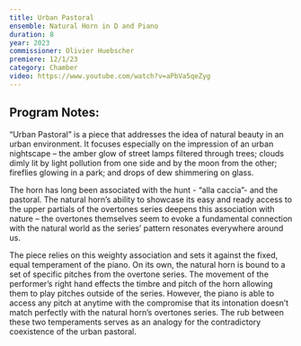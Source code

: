 ```yaml
---
title: Urban Pastoral
ensemble: Natural Horn in D and Piano
duration: 8
year: 2023
commissioner: Olivier Huebscher
premiere: 12/1/23
category: Chamber
video: https://www.youtube.com/watch?v=aPbVa5qeZyg
---
```


## Program Notes:

“Urban Pastoral” is a piece that addresses the idea of natural beauty in an urban environment. It focuses especially on the impression of an urban nightscape – the amber glow of street lamps filtered through trees; clouds dimly lit by light pollution from one side and by the moon from the other; fireflies glowing in a park; and drops of dew shimmering on glass.

The horn has long been associated with the hunt - “alla caccia”- and the pastoral. The natural horn’s ability to showcase its easy and ready access to the upper partials of the overtones series deepens this association with nature – the overtones themselves seem to evoke a fundamental connection with the natural world as the series’ pattern resonates everywhere around us.

The piece relies on this weighty association and sets it against the fixed, equal temperament of the piano. On its own, the natural horn is bound to a set of specific pitches from the overtone series. The movement of the performer’s right hand effects the timbre and pitch of the horn allowing them to play pitches outside of the series. However, the piano is able to access any pitch at anytime with the compromise that its intonation doesn’t match perfectly with the natural horn’s overtones series. The rub between these two temperaments serves as an analogy for the contradictory coexistence of the urban pastoral.
